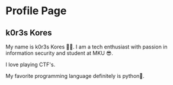 # Profile Page

## k0r3s Kores

My name is k0r3s Kores 👯‍♂️. I am a tech enthusiast with passion in information security and student at MKU 😎.

I love playing CTF's.

My favorite programming language definitely is python🦞.
